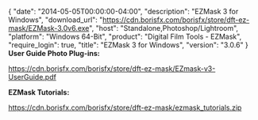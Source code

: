 {
  "date": "2014-05-05T00:00:00-04:00",
  "description": "EZMask 3 for Windows",
  "download_url": "https://cdn.borisfx.com/borisfx/store/dft-ez-mask/EZMask-3.0v6.exe",
  "host": "Standalone,Photoshop/Lightroom",
  "platform": "Windows 64-Bit",
  "product": "Digital Film Tools - EZMask",
  "require_login": true,
  "title": "EZMask 3 for Windows",
  "version": "3.0.6"
}
**User Guide Photo Plug-ins:**

https://cdn.borisfx.com/borisfx/store/dft-ez-mask/EZmask-v3-UserGuide.pdf

**EZMask Tutorials:**

https://cdn.borisfx.com/borisfx/store/dft-ez-mask/ezmask_tutorials.zip

